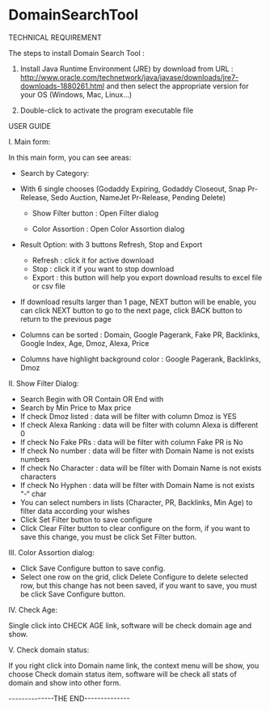 # DomainSearchTool


TECHNICAL REQUIREMENT

The steps to install Domain Search Tool :
1. Install Java Runtime Environment (JRE) by download from URL :   
http://www.oracle.com/technetwork/java/javase/downloads/jre7-downloads-1880261.html
and then select the appropriate version for your OS (Windows, Mac, Linux…)

2. Double-click to activate the program executable file



USER GUIDE


I. Main form:



In this main form, you can see areas:
- Search by Category:
+ With 6 single chooses (Godaddy Expiring, Godaddy Closeout, Snap Pr-Release, Sedo Auction, NameJet Pr-Release, Pending Delete)
	+ Show Filter button : Open Filter dialog



	+ Color Assortion : Open Color Assortion dialog



- Result Option: with 3 buttons Refresh, Stop and Export
	+ Refresh : click it for active download
	+ Stop : click it if you want to stop download
	+ Export : this button will help you export download results to excel file or csv file

- If download results larger than 1 page, NEXT button will be enable, you can click NEXT button to  go to the next page, click BACK button to return to the previous page


- Columns can be sorted : Domain, Google Pagerank, Fake PR, Backlinks, Google Index, Age, Dmoz, Alexa, Price
- Columns have highlight background color : Google Pagerank, Backlinks, Dmoz

II. Show Filter Dialog:



- Search Begin with OR Contain OR End with
- Search by Min Price to Max price
- If check Dmoz listed : data will be filter with column Dmoz is YES
- If check Alexa Ranking : data will be filter with column Alexa is different 0
- If check No Fake PRs : data will be filter with column Fake PR is No
- If check No number : data will be filter with Domain Name is not exists numbers
- If check No Character : data will be filter with Domain Name is not exists characters
- If check No Hyphen : data will be filter with Domain Name is not exists “-“ char
- You can select numbers in lists (Character, PR, Backlinks, Min Age) to filter data according your wishes
- Click Set Filter button to save configure
- Click Clear Filter button to clear configure on the form, if you want to save this change, you must be click Set Filter button.

III. Color Assortion dialog:



- Click Save Configure button to save config.
- Select one row on the grid, click Delete Configure to delete selected row, but this change has not been saved, if you want to save, you must be click Save Configure button.

IV. Check Age:


Single click into CHECK AGE link, software will be check domain age and show.

V. Check domain status:

If you right click into Domain name link, the context menu will be show, you choose Check domain status item, software will be check all stats of domain and show into other form.




--------------THE END--------------